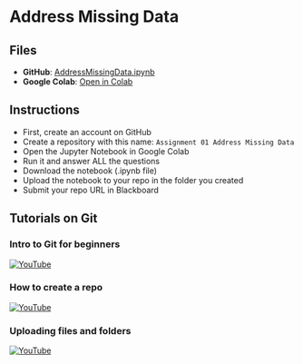 # Address Missing Data

## Files
- **GitHub**: [AddressMissingData.ipynb](AddressMissingData.ipynb)
- **Google Colab**: [Open in Colab](https://colab.research.google.com/github/scottalanturner/prescriptive-analytics/blob/main/Assignment%2001%20Address%20Missing%20Data/AddressMissingData.ipynb)

## Instructions
- First, create an account on GitHub
- Create a repository with this name: `Assignment 01 Address Missing Data`
- Open the Jupyter Notebook in Google Colab
- Run it and answer ALL the questions
- Download the notebook (.ipynb file)
- Upload the notebook to your repo in the folder you created
- Submit your repo URL in Blackboard

## Tutorials on Git

### Intro to Git for beginners
[![YouTube](https://img.shields.io/badge/YouTube-FF0000?style=for-the-badge&logo=youtube&logoColor=white)](https://www.youtube.com/watch?v=r8jQ9hVA2qs&list=PL0lo9MOBetEFcp4SCWinBdpml9B2U25-f&index=1)

### How to create a repo
[![YouTube](https://img.shields.io/badge/YouTube-FF0000?style=for-the-badge&logo=youtube&logoColor=white)](https://www.youtube.com/watch?v=-RZ03WHqkaY&list=PL0lo9MOBetEFcp4SCWinBdpml9B2U25-f&index=3)

### Uploading files and folders
[![YouTube](https://img.shields.io/badge/YouTube-FF0000?style=for-the-badge&logo=youtube&logoColor=white)](https://www.youtube.com/watch?v=tlu5e0TxSzo&list=PL0lo9MOBetEFcp4SCWinBdpml9B2U25-f&index=4)

